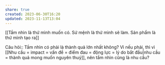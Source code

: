 ```yaml
---
share: true
created: 2023-06-30T16:20
updated: 2023-11-13T13:04
---
```

[[Tầm nhìn là thứ mình muốn có. Sứ mệnh là thứ mình sẽ làm. Sản phẩm là thứ mình tạo ra]]

Câu hỏi:: Tầm nhìn có phải là thành quả lớn nhất không? Vì nếu phải, thì vì [[Nhu cầu = impact = vấn đề = điểm đau = động lực = lý do bắt đầu|nhu cầu = thành quả mong muốn nguyên thuỷ]], nên tầm nhìn cũng là nhu cầu?
